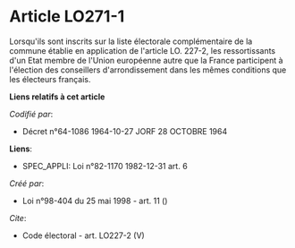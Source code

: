 # Article LO271-1

Lorsqu'ils sont inscrits sur la liste électorale complémentaire de la commune établie en application de l'article LO. 227-2,
les ressortissants d'un Etat membre de l'Union européenne autre que la France participent à l'élection des conseillers
d'arrondissement dans les mêmes conditions que les électeurs français.

**Liens relatifs à cet article**

_Codifié par_:

  - Décret n°64-1086 1964-10-27 JORF 28 OCTOBRE 1964

**Liens**:

  - SPEC_APPLI: Loi n°82-1170 1982-12-31 art. 6

_Créé par_:

  - Loi n°98-404 du 25 mai 1998 - art. 11 ()

_Cite_:

  - Code électoral - art. LO227-2 (V)
